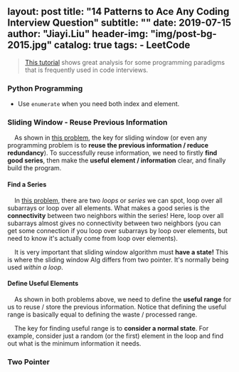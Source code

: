 layout:     post
title:      "14 Patterns to Ace Any Coding Interview Question"
subtitle:   ""
date:       2019-07-15
author:     "Jiayi.Liu"
header-img: "img/post-bg-2015.jpg"
catalog: 	true
tags:
    - LeetCode
---

> [This tutorial](https://blog.csdn.net/Kaiyuan_sjtu/article/details/91313654) shows great analysis for some programming paradigms that is frequently used in code interviews.

### Python Programming

- Use `enumerate` when you need both index and element.

### Sliding Window - Reuse Previous Information

&nbsp;&nbsp;&nbsp;&nbsp;As shown in [this problem](https://www.geeksforgeeks.org/sliding-window-maximum-maximum-of-all-subarrays-of-size-k/), the key for sliding window (or even any programming problem is to **reuse the previous information / reduce redundancy**). To successfully reuse information, we need to firstly **find good series**, then make the **useful element / information** clear, and finally build the program.

#### Find a Series

&nbsp;&nbsp;&nbsp;&nbsp;In [this problem](https://leetcode.com/problems/sum-of-subarray-minimums/discuss/170750/C++JavaPython-Stack-Solution), there are two *loops* or *series* we can spot, loop over all subarrays or loop over all elements. What makes a good series is the **connectivity** between two neighbors within the series! Here, loop over all subarrays almost gives no connectivity between two neighbors (you can get some connection if you loop over subarrays by loop over elements, but need to know it's actually come from loop over elements).

&nbsp;&nbsp;&nbsp;&nbsp;It is very important that sliding window algorithm must **have a state!** This is where the sliding window Alg differs from two pointer. It's normally being used *within a loop*.

#### Define Useful Elements

&nbsp;&nbsp;&nbsp;&nbsp;As shown in both problems above, we need to define the **useful range** for us to reuse / store the previous information. Notice that defining the useful range is basically equal to defining the waste / processed range.

&nbsp;&nbsp;&nbsp;&nbsp;The key for finding useful range is to **consider a normal state**. For example, consider just a random (or the first) element in the loop and find out what is the minimum information it needs.

### Two Pointer


